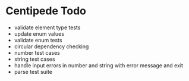 # Centipede Todo
* validate element type tests
* update enum values
* validate enum tests
* circular dependency checking
* number test cases
* string test cases
* handle input errors in number and string with error message and exit
* parse test suite